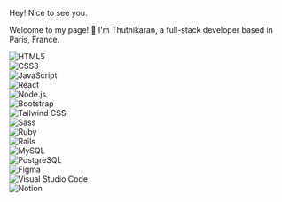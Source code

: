 Hey! Nice to see you.

Welcome to my page! 👋
I'm Thuthikaran, a full-stack developer based in Paris, France.

![HTML5](https://img.shields.io/badge/HTML5-E34F26?style=flat&logo=html5&logoColor=white)  
![CSS3](https://img.shields.io/badge/CSS3-1572B6?style=flat&logo=css3&logoColor=white)  
![JavaScript](https://img.shields.io/badge/JavaScript-F7DF1E?style=flat&logo=javascript&logoColor=black)  
![React](https://img.shields.io/badge/React-61DAFB?style=flat&logo=react&logoColor=black)  
![Node.js](https://img.shields.io/badge/Node.js-339933?style=flat&logo=node.js&logoColor=white)  
![Bootstrap](https://img.shields.io/badge/Bootstrap-7952B3?style=flat&logo=bootstrap&logoColor=white)  
![Tailwind CSS](https://img.shields.io/badge/Tailwind%20CSS-06B6D4?style=flat&logo=tailwindcss&logoColor=white)  
![Sass](https://img.shields.io/badge/Sass-CC6699?style=flat&logo=sass&logoColor=white)  
![Ruby](https://img.shields.io/badge/Ruby-CC342D?style=flat&logo=ruby&logoColor=white)  
![Rails](https://img.shields.io/badge/Ruby%20on%20Rails-CC0000?style=flat&logo=rubyonrails&logoColor=white)  
![MySQL](https://img.shields.io/badge/MySQL-4479A1?style=flat&logo=mysql&logoColor=white)  
![PostgreSQL](https://img.shields.io/badge/PostgreSQL-336791?style=flat&logo=postgresql&logoColor=white)  
![Figma](https://img.shields.io/badge/Figma-F24E1E?style=flat&logo=figma&logoColor=white)  
![Visual Studio Code](https://img.shields.io/badge/VS%20Code-007ACC?style=flat&logo=visualstudiocode&logoColor=white)  
![Notion](https://img.shields.io/badge/Notion-000000?style=flat&logo=notion&logoColor=white)
